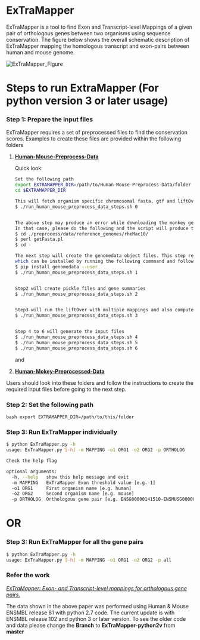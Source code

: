 # ExTraMapper
ExTraMapper is a tool to find Exon and Transcript-level Mappings of a given pair of orthologous genes between two organisms using sequence conservation. The figure below shows the overall schematic description of ExTraMapper mapping the homologous transcript and exon-pairs between human and mouse genome. 


![ExTraMapper_Figure](https://user-images.githubusercontent.com/18036388/90572310-8b693e00-e168-11ea-9fbc-8188c2834de9.jpg)

# Steps to run ExtraMapper (For python version 3 or later usage)

### Step 1: Prepare the input files
ExTraMapper requires a set of preprocessed files to find the conservation scores. Examples to create these files are provided within the following folders
1. [__Human-Mouse-Preprocess-Data__](https://github.com/ay-lab/ExTraMapper/tree/master/Human-Mouse-Preprocess-Data) 
    
    Quick look:
   
    ```bash 
    Set the following path
    export EXTRAMAPPER_DIR=/path/to/Human-Mouse-Preprocess-Data/folder
    cd $EXTRAMAPPER_DIR

    This will fetch organism specific chromosomal fasta, gtf and liftOver files. 
    $ ./run_human_mouse_preprocess_data_steps.sh 0


    The above step may produce an error while downloading the monkey genome from UCSC. 
    In that case, please do the following and the script will produce the required fasta files.
    $ cd ./preprocess/data/reference_genomes/rheMac10/
    $ perl getFasta.pl
    $ cd -

    The next step will create the genomedata object files. This step requires genomedata package
    which can be installed by running the following commnand and followed by the step 1 commnad.
    $ pip install genomedata --user
    $ ./run_human_mouse_preprocess_data_steps.sh 1


    Step2 will create pickle files and gene summaries
    $ ./run_human_mouse_preprocess_data_steps.sh 2


    Step3 will run the liftOver with multiple mappings and also compute intersections with the other set of exons
    $ ./run_human_mouse_preprocess_data_steps.sh 3


    Step 4 to 6 will generate the input files
    $ ./run_human_mouse_preprocess_data_steps.sh 4
    $ ./run_human_mouse_preprocess_data_steps.sh 5
    $ ./run_human_mouse_preprocess_data_steps.sh 6
    ```
    and 
3. [__Human-Mokey-Preprocessed-Data__](https://github.com/ay-lab/ExTraMapper/tree/master/Human-Monkey-Processed-Data) 

Users should look into these folders and follow the instructions to create the required input files before going to the next step.   


### Step 2: Set the following path
```bash export EXTRAMAPPER_DIR=/path/to/this/folder```

### Step 3: Run ExTraMapper individually
```bash
$ python ExTraMapper.py -h
usage: ExTraMapper.py [-h] -m MAPPING -o1 ORG1 -o2 ORG2 -p ORTHOLOG

Check the help flag

optional arguments:
  -h, --help   show this help message and exit
  -m MAPPING   ExTraMapper Exon threshold value [e.g. 1]
  -o1 ORG1     First organism name [e.g. human]
  -o2 ORG2     Second organism name [e.g. mouse]
  -p ORTHOLOG  Orthologous gene pair [e.g. ENSG00000141510-ENSMUSG00000059552 OR all]
```

# OR

### Step 3: Run ExTraMapper for all the gene pairs
```bash
$ python ExTraMapper.py -h
usage: ExTraMapper.py [-h] -m MAPPING -o1 ORG1 -o2 ORG2 -p all
```

### Refer the work
[_ExTraMapper: Exon- and Transcript-level mappings for orthologous gene pairs._](https://www.biorxiv.org/content/10.1101/277723v1)

The data shown in the above paper was performed using Human & Mouse ENSMBL release 81 with python 2.7 code. 
The current update is with ENSMBL release 102 and python 3 or later version. To see the older code and data please
change the __Branch__ to __ExTraMapper-python2v__ from __master__
